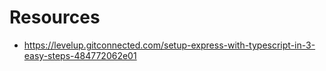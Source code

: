 # Resources

-   https://levelup.gitconnected.com/setup-express-with-typescript-in-3-easy-steps-484772062e01
